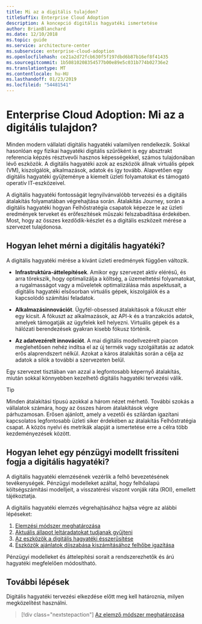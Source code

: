```yaml
---
title: Mi az a digitális tulajdon?
titleSuffix: Enterprise Cloud Adoption
description: A koncepció digitális hagyatéki ismertetése
author: BrianBlanchard
ms.date: 12/10/2018
ms.topic: guide
ms.service: architecture-center
ms.subservice: enterprise-cloud-adoption
ms.openlocfilehash: ce21a2d72fcb630f5f197dbd6b87b16ef8f41435
ms.sourcegitcommit: 1b50810208354577b00e89e5c031b774b02736e2
ms.translationtype: MT
ms.contentlocale: hu-HU
ms.lasthandoff: 01/23/2019
ms.locfileid: "54481541"
---
```

# <a name="enterprise-cloud-adoption-what-is-a-digital-estate"></a>Enterprise Cloud Adoption: Mi az a digitális tulajdon?

Minden modern vállalati digitális hagyatéki valamilyen rendelkezik. Sokkal hasonlóan egy fizikai hagyatéki digitális szűrőként is egy absztrakt referencia képzés résztvevői hasznos képességekkel, számos tulajdonában lévő eszközök. A digitális hagyatéki azok az eszközök állnak virtuális gépek (VM), kiszolgálók, alkalmazások, adatok és így tovább. Alapvetően egy digitális hagyatéki gyűjteménye a kiemelt üzleti folyamatokat és támogató operatív IT-eszközeivel.

A digitális hagyatéki fontosságát legnyilvánvalóbb tervezési és a digitális átalakítás folyamatában végrehajtása során. Átalakítás Journey, során a digitális hagyatéki hogyan Felhőstratégia csapatok képezze le az üzleti eredmények terveket és erőfeszítések műszaki felszabadítása érdekében. Most, hogy az összes kezdődik-készlet és a digitális eszközeit mérése a szervezet tulajdonosa.

## <a name="how-can-a-digital-estate-be-measured"></a>Hogyan lehet mérni a digitális hagyatéki?

A digitális hagyatéki mérése a kívánt üzleti eredmények függően változik.

- **Infrastruktúra-áttelepítések**. Amikor egy szervezet aktív elérésű, és arra törekszik, hogy optimalizálja a költség, a üzemeltetési folyamatokat, a rugalmasságot vagy a műveletek optimalizálása más aspektusait, a digitális hagyatéki elsősorban virtuális gépek, kiszolgálók és a kapcsolódó számítási feladatok.

- **Alkalmazásinnovációt**. Ügyfél-obsessed átalakítások a fókuszt eltér egy kicsit. A fókuszt az alkalmazások, az API-k és a tranzakciós adatok, amelyek támogatják az ügyfelek kell helyezni. Virtuális gépek és a hálózati berendezések gyakran kisebb fókusz történik.

- **Az adatvezérelt innovációt**. A mai digitális modellvezérelt piacon meglehetősen nehéz indítsa el az új termék vagy szolgáltatás az adatok erős alaprendszert nélkül. Azokat a káros átalakítás során a célja az adatok a silók a további a szervezeten belül.

Egy szervezet tisztában van azzal a legfontosabb képernyő átalakítás, miután sokkal könnyebben kezelhető digitális hagyatéki tervezési válik.

> [!TIP]
> Minden átalakítási típusú azokkal a három nézet mérhető. További szokás a vállalatok számára, hogy az összes három átalakítások végre párhuzamosan. Erősen ajánlott, amely a vezetői és szilárdan igazítani kapcsolatos legfontosabb üzleti siker érdekében az átalakítás Felhőstratégia csapat. A közös nyelvi és metrikák alapját a ismertetése erre a célra több kezdeményezések között.

## <a name="how-can-a-financial-model-be-updated-to-reflect-the-digital-estate"></a>Hogyan lehet egy pénzügyi modellt frissíteni fogja a digitális hagyatéki?

A digitális hagyatéki elemzésének vezérlik a felhő bevezetésének tevékenységek. Pénzügyi modelleket azáltal, hogy felhőalapú költségszámítási modelljeit, a visszatérési viszont vonják ráta (ROI), emellett tájékoztatja.

A digitális hagyatéki elemzés végrehajtásához hajtsa végre az alábbi lépéseket:

1. [Elemzési módszer meghatározása](approach.md)
1. [Aktuális állapot leltáradatokat tudjanak gyűjteni](inventory.md)
1. [Az eszközök a digitális hagyatéki ésszerűsítése](rationalize.md)
1. [Eszközök ajánlatok díjszabása kiszámításához felhőbe igazítása](calculate.md)

Pénzügyi modelleket és áttelepítési sorait a rendszerezhetők és árú hagyatéki megfelelően módosítható.

## <a name="next-steps"></a>További lépések

Digitális hagyatéki tervezési elkezdése előtt meg kell határoznia, milyen megközelítést használni.

> [!div class="nextstepaction"]
> [Az elemző módszer meghatározása](approach.md)